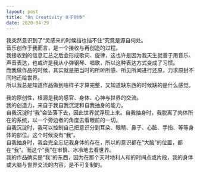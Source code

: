 ```yaml
---
layout: post
title: "On Creativity 关于创作"
date: 2020-04-29
---
```


我突然意识到了“灵感来的时候挡也挡不住“究竟是源自何处。<br/>
音乐创作于我而言，是一个接收与再创造的过程。<br/>
我接收到的信息汇总之后会形成歌词、旋律，这也许是因为我天生就善于用音乐、声音表达，也或许是我从小弹钢琴、唱歌，所以这种表达方式变成了习惯。<br/>
而我做作品的时候，其实就是把当时的所听所感、所见所闻进行还原，力求原封不同地还给世界。<br/>
所以我总是知道作品做到啥样子才算完整，又知道缺东西的时候缺的是什么感觉。<br/>

我的原创性，根源是我的感官、身体、心神与世界的交流。<br/>
我的创造力，来自于我自我沉淀和自我抽身的能力。<br/>
自我沉淀时“我”会坠落下去，因此世界就浮现上来。自我抽身时，我脱离了肉体所在的系统，以一个旁边者的角度去看眼前的一切。<br/>
自我沉淀时，我可以控制自己把意识分到耳朵、眼睛、鼻子、心脏、手指、等等身体的部位。这个时候没有“我”。<br/>
自我抽身时，我会完全忘记我身体的存在，所以的意识都在“大脑”的位置，都在“我”。而这个”我“在审慎、冰冷地去看世界。<br/>
我的作品确实是“我”的东西，因为在那个天时地利人和的时间点或片段，我的身体或大脑与世界交流的内容，是不可复制的。<br/>
